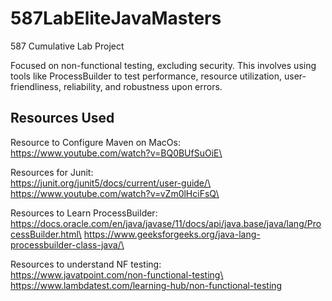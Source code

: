 # 587LabEliteJavaMasters
587 Cumulative Lab Project

Focused on non-functional testing, excluding security. This involves using tools like ProcessBuilder to test performance, resource utilization, user-friendliness, reliability, and robustness upon errors.
## Resources Used
Resource to Configure Maven on MacOs:\
  https://www.youtube.com/watch?v=BQ0BUfSuOiE\

Resources for Junit:\
  https://junit.org/junit5/docs/current/user-guide/\
  https://www.youtube.com/watch?v=vZm0lHciFsQ\

Resources to Learn ProcessBuilder:\
  https://docs.oracle.com/en/java/javase/11/docs/api/java.base/java/lang/ProcessBuilder.html\
  https://www.geeksforgeeks.org/java-lang-processbuilder-class-java/\

Resources to understand NF testing:\
  https://www.javatpoint.com/non-functional-testing\
  https://www.lambdatest.com/learning-hub/non-functional-testing
